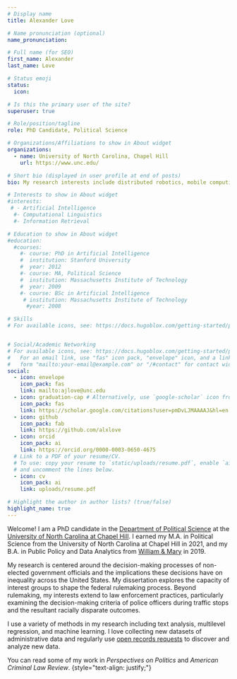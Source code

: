 ```yaml
---
# Display name
title: Alexander Love

# Name pronunciation (optional)
name_pronunciation: 

# Full name (for SEO)
first_name: Alexander 
last_name: Love

# Status emoji
status:
  icon: 

# Is this the primary user of the site?
superuser: true

# Role/position/tagline
role: PhD Candidate, Political Science

# Organizations/Affiliations to show in About widget
organizations:
  - name: University of North Carolina, Chapel Hill
    url: https://www.unc.edu/

# Short bio (displayed in user profile at end of posts)
bio: My research interests include distributed robotics, mobile computing and programmable matter.

# Interests to show in About widget
#interests:
 # - Artificial Intelligence
  #- Computational Linguistics
  #- Information Retrieval

# Education to show in About widget
#education:
  #courses:
    #- course: PhD in Artificial Intelligence
    #  institution: Stanford University
    #  year: 2012
    #- course: MA, Political Science
    #  institution: Massachusetts Institute of Technology
    #  year: 2009
    #- course: BSc in Artificial Intelligence
     # institution: Massachusetts Institute of Technology
      #year: 2008

# Skills
# For available icons, see: https://docs.hugoblox.com/getting-started/page-builder/#icons


# Social/Academic Networking
# For available icons, see: https://docs.hugoblox.com/getting-started/page-builder/#icons
#   For an email link, use "fas" icon pack, "envelope" icon, and a link in the
#   form "mailto:your-email@example.com" or "/#contact" for contact widget.
social:
  - icon: envelope
    icon_pack: fas
    link: mailto:ajlove@unc.edu
  - icon: graduation-cap # Alternatively, use `google-scholar` icon from `ai` icon pack
    icon_pack: fas
    link: https://scholar.google.com/citations?user=pmDvLJMAAAAJ&hl=en
  - icon: github
    icon_pack: fab
    link: https://github.com/alxlove
  - icon: orcid
    icon_pack: ai
    link: https://orcid.org/0000-0003-0650-4675
  # Link to a PDF of your resume/CV.
  # To use: copy your resume to `static/uploads/resume.pdf`, enable `ai` icons in `params.yaml`,
  # and uncomment the lines below.
  - icon: cv
    icon_pack: ai
    link: uploads/resume.pdf

# Highlight the author in author lists? (true/false)
highlight_name: true
---
```


Welcome! I am a PhD candidate in the [Department of Political Science](https://politicalscience.unc.edu/) at the [University of North Carolina at Chapel Hill](https://www.unc.edu/). I earned my M.A. in Political Science from the University of North Carolina at Chapel Hill in 2021, and my B.A. in Public Policy and Data Analytics from [William & Mary](https://www.wm.edu) in 2019. 

My research is centered around the decision-making processes of non-elected government officials and the implications these decisions have on inequality across the United States. My dissertation explores the capacity of interest groups to shape the federal rulemaking process. Beyond rulemaking, my interests extend to law enforcement practices, particularly examining the decision-making criteria of police officers during traffic stops and the resultant racially disparate outcomes.

I use a variety of methods in my research including text analysis, multilevel regression, and machine learning. I love collecting new datasets of administrative data and regularly use [open records requests](foia.gov) to discover and analyze new data.

You can read some of my work in *Perspectives on Politics* and *American Criminal Law Review*. 
{style="text-align: justify;"}
